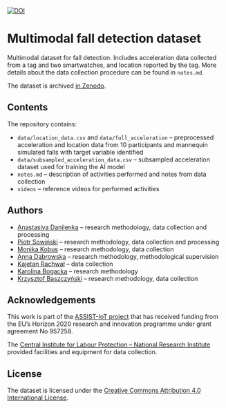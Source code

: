 [![DOI](https://zenodo.org/badge/676508766.svg)](https://zenodo.org/badge/latestdoi/676508766)

# Multimodal fall detection dataset

Multimodal dataset for fall detection. Includes acceleration data collected from a tag and two smartwatches, and location reported by the tag. More details about the data collection procedure can be found in `notes.md`.

The dataset is archived [in Zenodo](https://doi.org/10.5281/zenodo.8340378).

## Contents

The repository contains:
- `data/location_data.csv` and `data/full_acceleration` – preprocessed acceleration and location data from 10 participants and mannequin simulated falls with target variable identified
- `data/subsampled_acceleration_data.csv` – subsampled acceleration dataset used for training the AI model
- `notes.md` – description of activities performed and notes from data collection
- `videos` – reference videos for performed activities

## Authors

- [Anastasiya Danilenka](https://orcid.org/0000-0002-3080-0303) – research methodology, data collection and processing
- [Piotr Sowiński](https://orcid.org/0000-0002-2543-9461) – research methodology, data collection and processing
- [Monika Kobus](https://orcid.org/0000-0003-3217-1050) – research methodology, data collection
- [Anna Dąbrowska](https://orcid.org/0000-0003-4295-3005) – research methodology, methodological supervision
- [Kajetan Rachwał](https://orcid.org/0000-0003-1524-7877) – data collection
- [Karolina Bogacka](https://orcid.org/0000-0002-7109-891X) – research methodology
- [Krzysztof Baszczyński](https://orcid.org/0000-0002-9572-2705) – research methodology, data collection

## Acknowledgements

This work is part of the [ASSIST-IoT project](https://assist-iot.eu/) that has received funding from the EU’s Horizon 2020 research and innovation programme under grant agreement No 957258.

The [Central Institute for Labour Protection – National Research Institute](https://www.ciop.pl/en) provided facilities and equipment for data collection.

## License

The dataset is licensed under the [Creative Commons Attribution 4.0 International License](https://creativecommons.org/licenses/by/4.0/).
